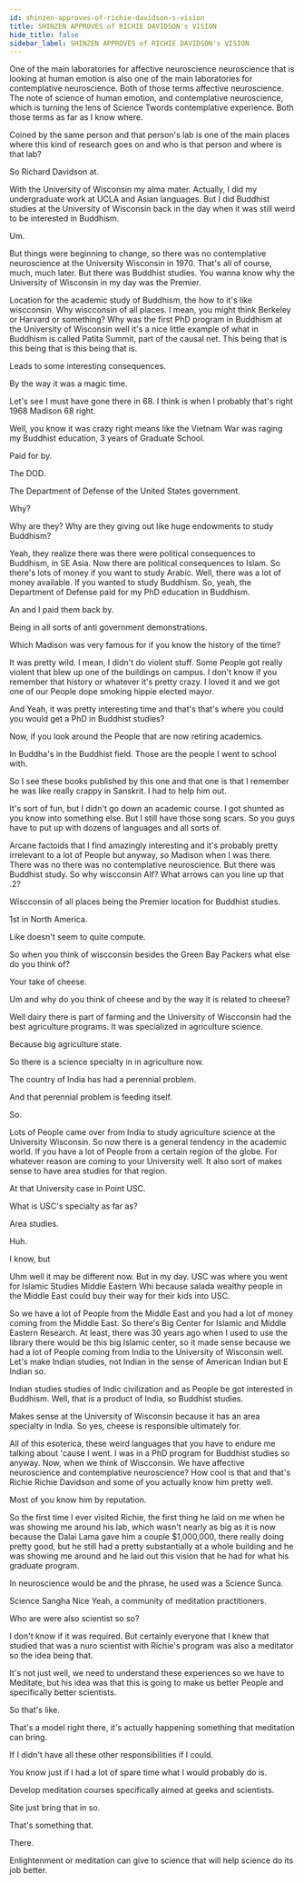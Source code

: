 ```yaml
---
id: shinzen-approves-of-richie-davidson-s-vision
title: SHINZEN APPROVES of RICHIE DAVIDSON's VISION
hide_title: false
sidebar_label: SHINZEN APPROVES of RICHIE DAVIDSON's VISION
---
```



One of the main laboratories for affective neuroscience neuroscience that is looking at human emotion is also one of the main laboratories for contemplative neuroscience. Both of those terms affective neuroscience. The note of science of human emotion, and contemplative neuroscience, which is turning the lens of Science Twords contemplative experience. Both those terms as far as I know where.

Coined by the same person and that person's lab is one of the main places where this kind of research goes on and who is that person and where is that lab?

So Richard Davidson at.

With the University of Wisconsin my alma mater. Actually, I did my undergraduate work at UCLA and Asian languages. But I did Buddhist studies at the University of Wisconsin back in the day when it was still weird to be interested in Buddhism.

Um.

But things were beginning to change, so there was no contemplative neuroscience at the University Wisconsin in 1970. That's all of course, much, much later. But there was Buddhist studies. You wanna know why the University of Wisconsin in my day was the Premier.

Location for the academic study of Buddhism, the how to it's like wiscconsin. Why wiscconsin of all places. I mean, you might think Berkeley or Harvard or something? Why was the first PhD program in Buddhism at the University of Wisconsin well it's a nice little example of what in Buddhism is called Patita Summit, part of the causal net. This being that is this being that is this being that is.

Leads to some interesting consequences.

By the way it was a magic time.

Let's see I must have gone there in 68. I think is when I probably that's right 1968 Madison 68 right.

Well, you know it was crazy right means like the Vietnam War was raging my Buddhist education, 3 years of Graduate School.

Paid for by.

The DOD.

The Department of Defense of the United States government.

Why?

Why are they? Why are they giving out like huge endowments to study Buddhism?

Yeah, they realize there was there were political consequences to Buddhism, in SE Asia. Now there are political consequences to Islam. So there's lots of money if you want to study Arabic. Well, there was a lot of money available. If you wanted to study Buddhism. So, yeah, the Department of Defense paid for my PhD education in Buddhism.

An and I paid them back by.

Being in all sorts of anti government demonstrations.

Which Madison was very famous for if you know the history of the time?

It was pretty wild. I mean, I didn't do violent stuff. Some People got really violent that blew up one of the buildings on campus. I don't know if you remember that history or whatever it's pretty crazy. I loved it and we got one of our People dope smoking hippie elected mayor.

And Yeah, it was pretty interesting time and that's that's where you could you would get a PhD in Buddhist studies?

Now, if you look around the People that are now retiring academics.

In Buddha's in the Buddhist field. Those are the people I went to school with.



So I see these books published by this one and that one is that I remember he was like really crappy in Sanskrit. I had to help him out.

It's sort of fun, but I didn't go down an academic course. I got shunted as you know into something else. But I still have those song scars. So you guys have to put up with dozens of languages and all sorts of.

Arcane factoids that I find amazingly interesting and it's probably pretty irrelevant to a lot of People but anyway, so Madison when I was there. There was no there was no contemplative neuroscience. But there was Buddhist study. So why wiscconsin Alf? What arrows can you line up that .2?

Wiscconsin of all places being the Premier location for Buddhist studies.

1st in North America.

Like doesn't seem to quite compute.

So when you think of wiscconsin besides the Green Bay Packers what else do you think of?

Your take of cheese.

Um and why do you think of cheese and by the way it is related to cheese?



Well dairy there is part of farming and the University of Wiscconsin had the best agriculture programs. It was specialized in agriculture science.

Because big agriculture state.

So there is a science specialty in in agriculture now.

The country of India has had a perennial problem.

And that perennial problem is feeding itself.

So.

Lots of People came over from India to study agriculture science at the University Wisconsin. So now there is a general tendency in the academic world. If you have a lot of People from a certain region of the globe. For whatever reason are coming to your University well. It also sort of makes sense to have area studies for that region.

At that University case in Point USC.

What is USC's specialty as far as?

Area studies.

Huh.

I know, but

Uhm well it may be different now. But in my day. USC was where you went for Islamic Studies Middle Eastern Whi because salada wealthy people in the Middle East could buy their way for their kids into USC.

So we have a lot of People from the Middle East and you had a lot of money coming from the Middle East. So there's Big Center for Islamic and Middle Eastern Research. At least, there was 30 years ago when I used to use the library there would be this big Islamic center, so it made sense because we had a lot of People coming from India to the University of Wisconsin well. Let's make Indian studies, not Indian in the sense of American Indian but E Indian so.

Indian studies studies of Indic civilization and as People be got interested in Buddhism. Well, that is a product of India, so Buddhist studies.

Makes sense at the University of Wisconsin because it has an area specialty in India. So yes, cheese is responsible ultimately for.

All of this esoterica, these weird languages that you have to endure me talking about 'cause I went. I was in a PhD program for Buddhist studies so anyway. Now, when we think of Wiscconsin. We have affective neuroscience and contemplative neuroscience? How cool is that and that's Richie Richie Davidson and some of you actually know him pretty well.

Most of you know him by reputation.

So the first time I ever visited Richie, the first thing he laid on me when he was showing me around his lab, which wasn't nearly as big as it is now because the Dalai Lama gave him a couple $1,000,000, there really doing pretty good, but he still had a pretty substantially at a whole building and he was showing me around and he laid out this vision that he had for what his graduate program.

In neuroscience would be and the phrase, he used was a Science Sunca.

Science Sangha Nice Yeah, a community of meditation practitioners.

Who are were also scientist so so?

I don't know if it was required. But certainly everyone that I knew that studied that was a nuro scientist with Richie's program was also a meditator so the idea being that.

It's not just well, we need to understand these experiences so we have to Meditate, but his idea was that this is going to make us better People and specifically better scientists.

So that's like.

That's a model right there, it's actually happening something that meditation can bring.

If I didn't have all these other responsibilities if I could.

You know just if I had a lot of spare time what I would probably do is.

Develop meditation courses specifically aimed at geeks and scientists.

Site just bring that in so.

That's something that.

There.



Enlightenment or meditation can give to science that will help science do its job better.

